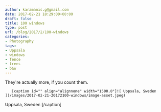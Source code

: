 ```yaml
---
author: karamanis.g@gmail.com
date: 2017-02-21 18:29:00+00:00
draft: false
title: 100 windows
type: post
url: /blog/2017/2/100-windows
categories:
- Photography
tags:
- Uppsala
- windows
- fence
- trees
- b&w
---
```


They're actually more, if you count them.


  
       [caption id="" align="alignnone" width="1500.0"]![ Uppsala, Sweden ](/images/2017-02-21-20172100-windows/image-asset.jpeg)
 Uppsala, Sweden [/caption]
